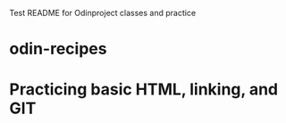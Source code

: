Test README for Odinproject classes and practice

# odin-recipes

# Practicing basic HTML, linking, and GIT
